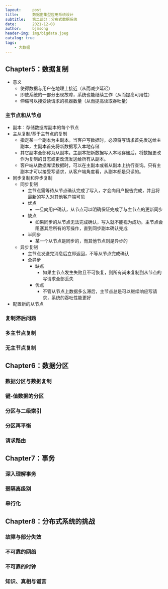 ```yaml
---
layout:     post
title:      数据密集型应用系统设计
subtitle:   第二部分：分布式数据系统
date:       2021-12-08
author:     bjmsong
header-img: img/bigdata.jpeg
catalog: true
tags:
    - 大数据
---
```

## Chapter5：数据复制
- 意义
    - 使得数据与用户在地理上接近（从而减少延迟）
    - 即使系统的一部分出现故障，系统也能继续工作（从而提高可用性）
    - 伸缩可以接受读请求的机器数量（从而提高读取吞吐量）
### 主节点和从节点
- 副本：存储数据库副本的每个节点
- 主从复制/基于主节点的复制
    - 指定某一个副本为主副本。当客户写数据时，必须将写请求首先发送给主副本，主副本首先将新数据写入本地存储
    - 其它副本全部称为从副本。主副本把新数据写入本地存储后，将数据更改作为复制的日志或更改流发送给所有从副本。
    - 客户端从数据库读数据时，可以在主副本或者从副本上执行查询。只有主副本才可以接受写请求，从客户端角度看，从副本都是只读的。
- 同步复制和异步复制
    - 同步复制
        - 主节点需等待从节点确认完成了写入，才会向用户报告完成，并且将最新的写入对其他客户端可见
        - 优点
            - 一旦向用户确认，从节点可以明确保证完成了与主节点的更新同步
        - 缺点
            - 如果同步的从节点无法完成确认，写入就不能视为成功。主节点会阻塞其后所有的写操作，直到同步副本确认完成
        - 半同步
            - 某一个从节点是同步的，而其他节点则是异步的
    - 异步复制
        - 主节点发送完消息后立即返回，不等从节点完成确认
        - 全异步
            - 缺点
                - 如果主节点发生失败且不可恢复，则所有尚未复制到从节点的写请求全部丢失
            - 优点
                - 不管从节点上数据多么滞后，主节点总是可以继续响应写请求，系统的吞吐性能更好
- 配置新的从节点
### 复制滞后问题
### 多主节点复制
### 无主节点复制

## Chapter6：数据分区
### 数据分区与数据复制
### 键-值数据的分区
### 分区与二级索引
### 分区再平衡
### 请求路由

## Chapter7：事务
### 深入理解事务
### 弱隔离级别
### 串行化

## Chapter8：分布式系统的挑战
### 故障与部分失效
### 不可靠的网络
### 不可靠的时钟
### 知识、真相与谎言
